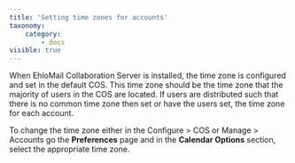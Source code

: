 ```yaml
---
title: 'Setting time zones for accounts'
taxonomy:
    category:
        - docs
visible: true
---
```


When EhloMail Collaboration Server is installed, the time zone is configured and set in the default COS. This time zone should be the time zone that the majority of users in the COS are located. If users are distributed such that there is no common time zone then set or have the users set, the time zone for each account.

To change the time zone either in the Configure > COS or Manage > Accounts go the <span style="font-weight: bold;">Preferences</span> page and in the <span style="font-weight: bold;">Calendar Options</span> section, select the appropriate time zone.